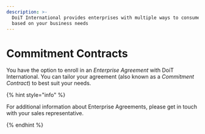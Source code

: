 ```yaml
---
description: >-
  DoiT International provides enterprises with multiple ways to consume services
  based on your business needs
---
```


# Commitment Contracts

You have the option to enroll in an _Enterprise Agreement_ with DoiT International. You can tailor your agreement (also known as a _Commitment Contract_) to best suit your needs.

{% hint style="info" %}

For additional information about Enterprise Agreements, please get in touch with your sales representative.

{% endhint %}
